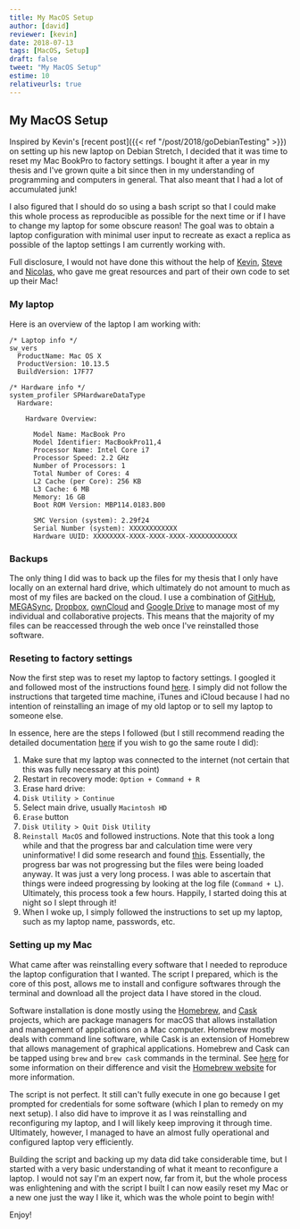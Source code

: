 ```yaml
---
title: My MacOS Setup
author: [david]
reviewer: [kevin]
date: 2018-07-13
tags: [MacOS, Setup]
draft: false
tweet: "My MacOS Setup"
estime: 10
relativeurls: true
---
```


## My MacOS Setup

Inspired by Kevin's [recent post]({{< ref "/post/2018/goDebianTesting" >}}) on setting up
his new laptop on Debian Stretch, I decided that it was time to reset my
Mac BookPro to factory settings. I bought it after a year in my thesis and
I've grown quite a bit since then in my understanding of programming and
computers in general. That also meant that I had a lot of accumulated junk!

I also figured that I should do so using a bash script so that I could make
this whole process as reproducible as possible for the next time or if I have
to change my laptop for some obscure reason! The goal was to obtain a laptop
configuration with minimal user input to recreate as exact a replica as possible
of the laptop settings I am currently working with.

Full disclosure, I would not have done this without the help of
[Kevin](https://insileco.github.io/about/),
[Steve](https://insileco.github.io/about/) and
[Nicolas](https://insileco.github.io/about/), who gave me great resources and
part of their own code to set up their Mac!


### My laptop

Here is an overview of the laptop I am working with:

```console
/* Laptop info */
sw_vers
  ProductName: Mac OS X
  ProductVersion: 10.13.5
  BuildVersion: 17F77

/* Hardware info */
system_profiler SPHardwareDataType
  Hardware:

    Hardware Overview:

      Model Name: MacBook Pro
      Model Identifier: MacBookPro11,4
      Processor Name: Intel Core i7
      Processor Speed: 2.2 GHz
      Number of Processors: 1
      Total Number of Cores: 4
      L2 Cache (per Core): 256 KB
      L3 Cache: 6 MB
      Memory: 16 GB
      Boot ROM Version: MBP114.0183.B00

      SMC Version (system): 2.29f24
      Serial Number (system): XXXXXXXXXXXX
      Hardware UUID: XXXXXXXX-XXXX-XXXX-XXXX-XXXXXXXXXXXX
```

### Backups

The only thing I did was to back up the files for my thesis that I only have
locally on an external hard drive, which ultimately do not amount to much as
most of my files are backed on the cloud. I use a combination of
[GitHub](https://github.com/),
[MEGASync](https://mega.nz/),
[Dropbox](https://www.dropbox.com/),
[ownCloud](https://owncloud.org/) and
[Google Drive](https://www.google.ca/drive/)
to manage most of my individual and collaborative projects. This means that the
majority of my files can be reaccessed through the web once I've reinstalled
those software.


### Reseting to factory settings

Now the first step was to reset my laptop to factory settings. I googled it
and followed most of the instructions found
[here](https://www.macworld.co.uk/how-to/mac/how-reset-mac-factory-settings-3494564/).
I simply did not follow the instructions that targeted time machine, iTunes and
iCloud because I had no intention of reinstalling an image of my old laptop
or to sell my laptop to someone else.

In essence, here are the steps I followed (but I still recommend reading the
detailed documentation
[here](https://www.macworld.co.uk/how-to/mac/how-reset-mac-factory-settings-3494564/)
if you wish to go the same route I did):

1. Make sure that my laptop was connected to the internet (not certain that this
was fully necessary at this point)
2. Restart in recovery mode: `Option + Command + R`
3. Erase hard drive:
  4. `Disk Utility > Continue`
  5. Select main drive, usually `Macintosh HD`
  6. `Erase` button
  7. `Disk Utility > Quit Disk Utility`
8. `Reinstall MacOS` and followed instructions. Note that this took a long while
and that the progress bar and calculation time were very uninformative! I did some
research and found [this](https://www.fonepaw.com/upgrade/macos-install-stuck.html).
Essentially, the progress bar was not progressing but the files were being loaded
anyway. It was just a very long process. I was able to ascertain that things were
indeed progressing by looking at the log file (`Command + L`). Ultimately,
this process took a few hours. Happily, I started doing this at night so I slept
through it!
9. When I woke up, I simply followed the instructions to set up my laptop, such
as my laptop name, passwords, etc.

### Setting up my Mac

What came after was reinstalling every software that I needed to reproduce the
laptop configuration that I wanted. The script I prepared, which is the core of
this post, allows me to install and configure softwares through the terminal
and download all the project data I have stored in the cloud.

Software installation is done mostly using the [Homebrew](https://brew.sh/),
and [Cask](https://brew.sh/) projects, which are package managers for macOS
that allows installation and management of applications on a Mac computer.
Homebrew mostly deals with command line software, while Cask is an extension of
Homebrew that allows management of graphical applications. Homebrew and Cask
can be tapped using `brew` and `brew cask` commands in the terminal. See
[here](https://apple.stackexchange.com/questions/125468/what-is-the-difference-between-brew-and-brew-cask)
for some information on their difference and visit the
[Homebrew website](https://brew.sh/) for more information.

<script src="https://gist.github.com/david-beauchesne/c7b045d07dd213c9144ed64767b70a0a.js"></script>


The script is not perfect. It still can't fully execute in one go because I get
prompted for credentials for some software (which I plan to remedy on my next
setup). I also did have to improve it as I was reinstalling and
reconfiguring my laptop, and I will likely keep improving it through time.
Ultimately, however, I managed to have an almost fully operational and
configured laptop very efficiently.

Building the script and backing up my data did take considerable time, but
I started with a very basic understanding of what it meant to reconfigure a
laptop. I would not say I'm an expert now, far from it, but the whole process
was enlightening and with the script I built I can now easily reset my Mac
or a new one just the way I like it, which was the whole point to begin with!

Enjoy!
